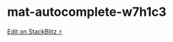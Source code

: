 # mat-autocomplete-w7h1c3

[Edit on StackBlitz ⚡️](https://stackblitz.com/edit/mat-autocomplete-w7h1c3)